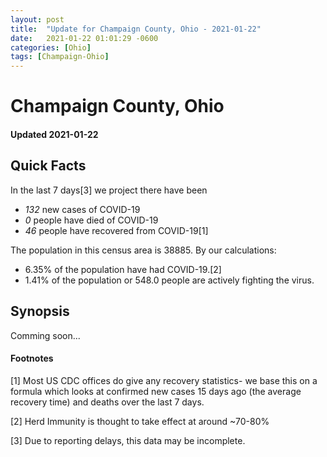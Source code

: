 ```yaml
---
layout: post
title:  "Update for Champaign County, Ohio - 2021-01-22"
date:   2021-01-22 01:01:29 -0600
categories: [Ohio]
tags: [Champaign-Ohio]
---
```


# Champaign County, Ohio
#### Updated 2021-01-22

## Quick Facts

In the last 7 days[3] we project there have been
- *132* new cases of COVID-19
- *0* people have died of COVID-19
- *46* people have recovered from COVID-19[1]

The population in this census area is 38885. By our calculations:
- 6.35% of the population have had COVID-19.[2]
- 1.41% of the population or 548.0 people are actively fighting the virus.

## Synopsis

Comming soon...


#### Footnotes

[1] Most US CDC offices do give any recovery statistics- we base this on a formula which looks at confirmed new cases
15 days ago (the average recovery time) and deaths over the last 7 days.

[2] Herd Immunity is thought to take effect at around ~70-80%

[3] Due to reporting delays, this data may be incomplete.
 
    